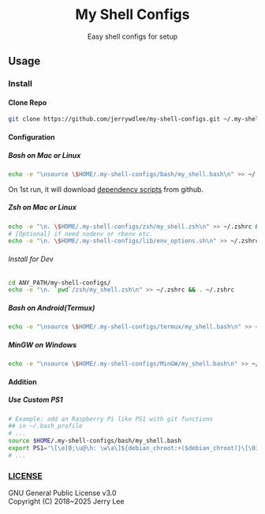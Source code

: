 <h1 align="center">My Shell Configs</h1>
<p align="center">Easy shell configs for setup</p>

## Usage
### Install
#### Clone Repo
```sh
git clone https://github.com/jerrywdlee/my-shell-configs.git ~/.my-shell-configs
```

#### Configuration
##### Bash on Mac or Linux
```sh
echo -e "\nsource \$HOME/.my-shell-configs/bash/my_shell.bash\n" >> ~/.bash_profile && source ~/.bash_profile
```
On 1st run, it will download [dependency scripts](https://github.com/git/git/tree/master/contrib/completion) from github.

##### Zsh on Mac or Linux
```sh
echo -e "\n. \$HOME/.my-shell-configs/zsh/my_shell.zsh\n" >> ~/.zshrc && . ~/.zshrc
# [Optional] if need nodenv or rbenv etc.
echo -e "\n. \$HOME/.my-shell-configs/lib/env_options.sh\n" >> ~/.zshrc && . ~/.zshrc
```

###### Install for Dev
```sh
cd ANY_PATH/my-shell-configs/
echo -e "\n. `pwd`/zsh/my_shell.zsh\n" >> ~/.zshrc && . ~/.zshrc
```

##### Bash on Android(Termux)
```sh
echo -e "\nsource \$HOME/.my-shell-configs/termux/my_shell.bash\n" >> ~/.bash_profile && . ~/.bash_profile
```

##### MinGW on Windows
```sh
echo -e "\nsource \$HOME/.my-shell-configs/MinGW/my_shell.bash\n" >> ~/.bash_profile && source ~/.bash_profile
```

#### Addition
##### Use Custom PS1
```sh
# Example: add an Raspberry Pi like PS1 with git functions
## in ~/.bash_profile
# ...
source $HOME/.my-shell-configs/bash/my_shell.bash
export PS1='\[\e]0;\u@\h: \w\a\]${debian_chroot:+($debian_chroot)}\[\033[01;32m\]\u@\h\[\033[00m\]:\[\033[01;34m\]\w\[\033[00m\] \[\033[01;34m\]$(__git_ps1 "[\[\033[36m\]$(__my_git_prompt_repo_name) \[\033[31m\]%s\[\033[01;34m\]]")\$\[\033[00m\] '
# ...
```

### [LICENSE](https://github.com/jerrywdlee/my-shell-configs/blob/master/LICENSE)
GNU General Public License v3.0  
Copyright (C) 2018~2025  Jerry Lee
